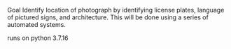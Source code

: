Goal
Identify location of photograph by identifying license plates, language of pictured signs, and architecture. This will be done using a series of automated systems.

runs on python 3.7.16
